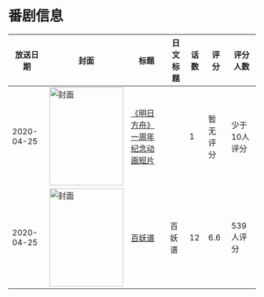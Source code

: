 # 番剧信息

|放送日期|封面|标题|日文标题|话数|评分|评分人数|
|---|---|---|---|---|---|---|
|2020-04-25|<img src="https://lain.bgm.tv/pic/cover/c/ea/d0/521800_Bt6vt.jpg" alt="封面" style="width:150px;height:200px;object-fit:cover;">|[《明日方舟》一周年纪念动画短片](https://bangumi.tv/subject/521800)||1|暂无评分|少于10人评分|
|2020-04-25|<img src="https://lain.bgm.tv/pic/cover/c/5a/72/269545_SB48G.jpg" alt="封面" style="width:150px;height:200px;object-fit:cover;">|[百妖谱](https://bangumi.tv/subject/269545)|百妖谱|12|6.6|539人评分|
